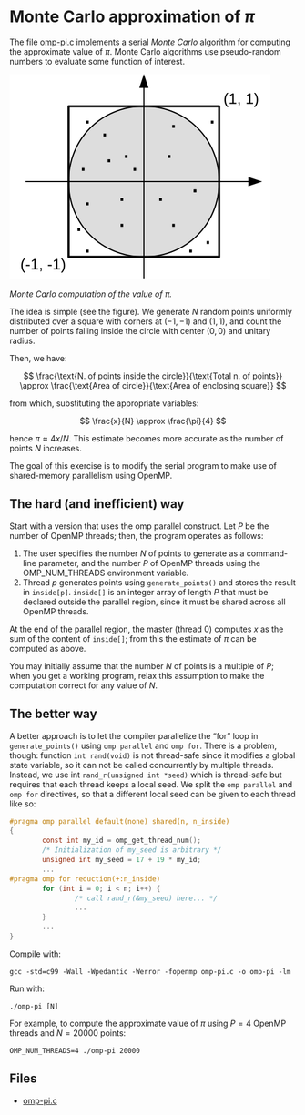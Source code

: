 # Monte Carlo approximation of $\pi$

The file [omp-pi.c](https://www.moreno.marzolla.name/teaching/HPC/handouts/omp-pi.c) implements a serial *Monte Carlo* algorithm
for computing the approximate value of $\pi$. Monte Carlo algorithms use pseudo-random numbers to evaluate some function of
interest.

![Monte Carlo](img/pi_Monte_Carlo.svg)

*Monte Carlo computation of the value of $\pi$.*

The idea is simple (see the figure). We generate $N$ random points uniformly distributed over a square with corners at $(-1, -1)$
and $(1, 1)$, and count the number of points falling inside the circle with center $(0, 0)$ and unitary radius.

Then, we have:

$$ \frac{\text{N. of points inside the circle}}{\text{Total n. of points}}
   \approx \frac{\text{Area of circle}}{\text{Area of enclosing square}} $$

from which, substituting the appropriate variables:

$$ \frac{x}{N} \approx \frac{\pi}{4} $$

hence $\pi \approx 4x / N$. This estimate becomes more accurate as the number of points $N$ increases.

The goal of this exercise is to modify the serial program to make use of shared-memory parallelism using OpenMP.

## The hard (and inefficient) way

Start with a version that uses the omp parallel construct. Let $P$ be the number of OpenMP threads; then, the program operates as
follows:

1. The user specifies the number $N$ of points to generate as a command-line parameter, and the number $P$ of OpenMP threads using
   the OMP_NUM_THREADS environment variable.
2. Thread $p$ generates points using `generate_points()` and stores the result in `inside[p]`. `inside[]` is an integer array of
   length $P$ that must be declared outside the parallel region, since it must be shared across all OpenMP threads.

At the end of the parallel region, the master (thread 0) computes $x$ as the sum of the content of `inside[]`; from this the
estimate of $\pi$ can be computed as above.

You may initially assume that the number $N$ of points is a multiple of $P$; when you get a working program, relax this assumption
to make the computation correct for any value of $N$.

## The better way

A better approach is to let the compiler parallelize the “for” loop in `generate_points()` using `omp parallel` and `omp for`.
There is a problem, though: function `int rand(void)` is not thread-safe since it modifies a global state variable, so it can not
be called concurrently by multiple threads. Instead, we use int `rand_r(unsigned int *seed)` which is thread-safe but requires
that each thread keeps a local seed. We split the `omp parallel` and `omp for` directives, so that a different local seed can be
given to each thread like so:

```C
#pragma omp parallel default(none) shared(n, n_inside)
{
        const int my_id = omp_get_thread_num();
        /* Initialization of my_seed is arbitrary */
        unsigned int my_seed = 17 + 19 * my_id;
        ...
#pragma omp for reduction(+:n_inside)
        for (int i = 0; i < n; i++) {
                /* call rand_r(&my_seed) here... */
                ...
        }
        ...
}
```

Compile with:

```shell
gcc -std=c99 -Wall -Wpedantic -Werror -fopenmp omp-pi.c -o omp-pi -lm
```

Run with:

```shell
./omp-pi [N]
```

For example, to compute the approximate value of $\pi$ using $P = 4$ OpenMP threads and $N = 20000$ points:

```shell
OMP_NUM_THREADS=4 ./omp-pi 20000
```

## Files

- [omp-pi.c](https://www.moreno.marzolla.name/teaching/HPC/handouts/omp-pi.c)
